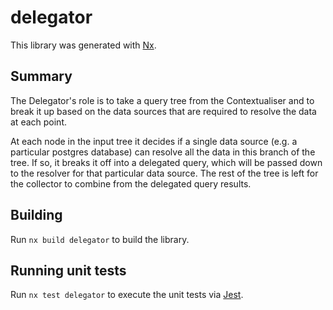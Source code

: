 # delegator

This library was generated with [Nx](https://nx.dev).

## Summary

The Delegator's role is to take a query tree from the Contextualiser and to break it
up based on the data sources that are required to resolve the data at each point.

At each node in the input tree it decides if a single data source (e.g. a particular
postgres database) can resolve all the data in this branch of the tree. If so, it breaks
it off into a delegated query, which will be passed down to the resolver for that
particular data source. The rest of the tree is left for the collector to
combine from the delegated query results.

## Building

Run `nx build delegator` to build the library.

## Running unit tests

Run `nx test delegator` to execute the unit tests via [Jest](https://jestjs.io).
